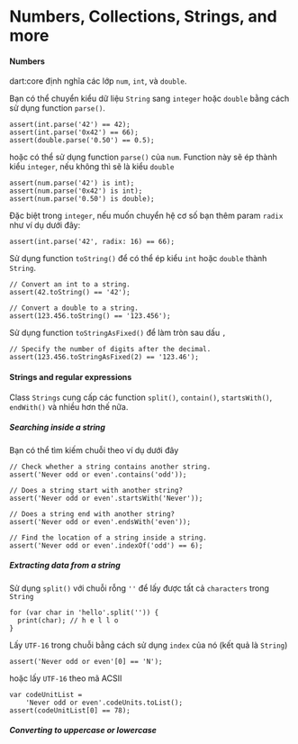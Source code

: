 # Numbers, Collections, Strings, and more

#### Numbers

dart:core định nghĩa các lớp `num`, `int`, và `double`.

Bạn có thể chuyển kiểu dữ liệu `String` sang `integer` hoặc `double` bằng cách sử dụng function `parse()`.
```
assert(int.parse('42') == 42);
assert(int.parse('0x42') == 66);
assert(double.parse('0.50') == 0.5);
```

hoặc có thể sử dụng function `parse()` của `num`. Function này sẽ ép thành kiểu `integer`, nếu không thì sẽ là kiểu `double`
```
assert(num.parse('42') is int);
assert(num.parse('0x42') is int);
assert(num.parse('0.50') is double);
```

Đặc biệt trong `integer`, nếu muốn chuyển hệ cơ số bạn thêm param `radix` như ví dụ dưới đây:
```
assert(int.parse('42', radix: 16) == 66);
```

Sử dụng function `toString()` để có thể ép kiểu `int` hoặc `double` thành `String`.
```
// Convert an int to a string.
assert(42.toString() == '42');

// Convert a double to a string.
assert(123.456.toString() == '123.456');
```

Sử dụng function `toStringAsFixed()` để làm tròn sau dấu `,`
```
// Specify the number of digits after the decimal.
assert(123.456.toStringAsFixed(2) == '123.46');
```

#### Strings and regular expressions

Class `Strings` cung cấp các function `split()`, `contain()`, `startsWith()`, `endWith()` và nhiều hơn thế nữa.

##### Searching inside a string

Bạn có thể tìm kiếm chuỗi theo ví dụ dưới đây
```
// Check whether a string contains another string.
assert('Never odd or even'.contains('odd'));

// Does a string start with another string?
assert('Never odd or even'.startsWith('Never'));

// Does a string end with another string?
assert('Never odd or even'.endsWith('even'));

// Find the location of a string inside a string.
assert('Never odd or even'.indexOf('odd') == 6);
```

##### Extracting data from a string

Sử dụng `split()` với chuỗi rỗng `''` để lấy được tất cả `characters` trong `String`
```
for (var char in 'hello'.split('')) {
  print(char); // h e l l o
}
```

Lấy `UTF-16` trong chuỗi bằng cách sử dụng `index` của nó (kết quả là `String`)
```
assert('Never odd or even'[0] == 'N');
```

hoặc lấy `UTF-16` theo mã ACSII
```
var codeUnitList =
    'Never odd or even'.codeUnits.toList();
assert(codeUnitList[0] == 78);
```

##### Converting to uppercase or lowercase


